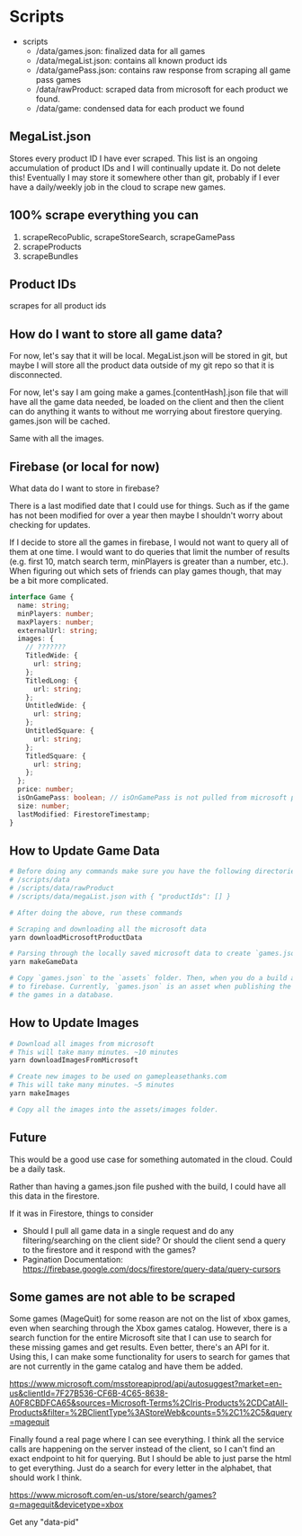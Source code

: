 # Scripts


- scripts
  - /data/games.json: finalized data for all games
  - /data/megaList.json: contains all known product ids
  - /data/gamePass.json: contains raw response from scraping all game pass games
  - /data/rawProduct: scraped data from microsoft for each product we found.
  - /data/game: condensed data for each product we found

## MegaList.json

Stores every product ID I have ever scraped. This list is an ongoing accumulation of product IDs and I will continually update it. Do not delete this! Eventually I may store it somewhere other than git, probably if I ever have a daily/weekly job in the cloud to scrape new games.

## 100% scrape everything you can

1. scrapeRecoPublic, scrapeStoreSearch, scrapeGamePass
2. scrapeProducts
3. scrapeBundles

## Product IDs

scrapes for all product ids

## How do I want to store all game data?

For now, let's say that it will be local. MegaList.json will be stored in git, but maybe I will store all the product data outside of my git repo so that it is disconnected.

For now, let's say I am going make a games.[contentHash].json file that will have all the game data needed, be loaded on the client and then the client can do anything it wants to without me worrying about firestore querying. games.json will be cached.

Same with all the images.

## Firebase (or local for now)

What data do I want to store in firebase?

There is a last modified date that I could use for things. Such as if the game has not been modified for over a year then maybe I shouldn't worry about checking for updates.

If I decide to store all the games in firebase, I would not want to query all of them at one time. I would want to do queries that limit the number of results (e.g. first 10, match search term, minPlayers is greater than a number, etc.). When figuring out which sets of friends can play games though, that may be a bit more complicated.

```ts
interface Game {
  name: string;
  minPlayers: number;
  maxPlayers: number;
  externalUrl: string;
  images: {
    // ???????
    TitledWide: {
      url: string;
    };
    TitledLong: {
      url: string;
    };
    UntitledWide: {
      url: string;
    };
    UntitledSquare: {
      url: string;
    };
    TitledSquare: {
      url: string;
    };
  };
  price: number;
  isOnGamePass: boolean; // isOnGamePass is not pulled from microsoft product
  size: number;
  lastModified: FirestoreTimestamp;
}
```

## How to Update Game Data

```sh
# Before doing any commands make sure you have the following directories and files
# /scripts/data
# /scripts/data/rawProduct
# /scripts/data/megaList.json with { "productIds": [] }

# After doing the above, run these commands

# Scraping and downloading all the microsoft data
yarn downloadMicrosoftProductData

# Parsing through the locally saved microsoft data to create `games.json` with the minimum necessary data
yarn makeGameData

# Copy `games.json` to the `assets` folder. Then, when you do a build and deploy it will push the file
# to firebase. Currently, `games.json` is an asset when publishing the build instead of saving all of
# the games in a database.
```

## How to Update Images

```sh
# Download all images from microsoft
# This will take many minutes. ~10 minutes
yarn downloadImagesFromMicrosoft

# Create new images to be used on gamepleasethanks.com
# This will take many minutes. ~5 minutes
yarn makeImages

# Copy all the images into the assets/images folder.
```

## Future

This would be a good use case for something automated in the cloud. Could be a daily task.

Rather than having a games.json file pushed with the build, I could have all this data in the firestore.

If it was in Firestore, things to consider
- Should I pull all game data in a single request and do any filtering/searching on the client side? Or should the client send a query to the firestore and it respond with the games?
- Pagination Documentation: https://firebase.google.com/docs/firestore/query-data/query-cursors

## Some games are not able to be scraped

Some games (MageQuit) for some reason are not on the list of xbox games, even when searching through the Xbox games catalog. However, there is a search function for the entire Microsoft site that I can use to search for these missing games and get results. Even better, there's an API for it. Using this, I can make some functionality for users to search for games that are not currently in the game catalog and have them be added.

https://www.microsoft.com/msstoreapiprod/api/autosuggest?market=en-us&clientId=7F27B536-CF6B-4C65-8638-A0F8CBDFCA65&sources=Microsoft-Terms%2CIris-Products%2CDCatAll-Products&filter=%2BClientType%3AStoreWeb&counts=5%2C1%2C5&query=magequit

Finally found a real page where I can see everything. I think all the service calls are happening on the server instead of the client, so I can't find an exact endpoint to hit for querying. But I should be able to just parse the html to get everything. Just do a search for every letter in the alphabet, that should work I think.

https://www.microsoft.com/en-us/store/search/games?q=magequit&devicetype=xbox

Get any "data-pid"
